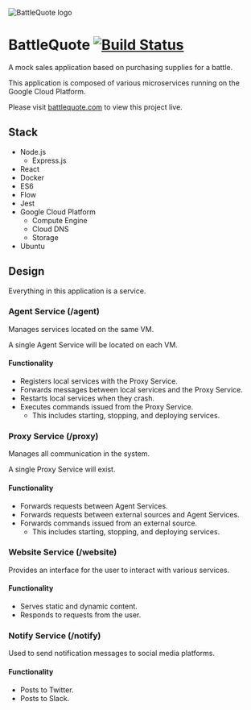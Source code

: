 ![BattleQuote logo](https://storage.googleapis.com/battlequote/images/asteroid.png)

# BattleQuote [![Build Status](https://travis-ci.org/chrisstowe/battlequote.svg?branch=master)](https://travis-ci.org/chrisstowe/battlequote)

A mock sales application based on purchasing supplies for a battle.

This application is composed of various microservices running on the Google Cloud Platform.

Please visit [battlequote.com](http://battlequote.com/) to view this project live.

## Stack

- Node.js
  - Express.js
- React
- Docker
- ES6
- Flow
- Jest
- Google Cloud Platform
  - Compute Engine
  - Cloud DNS
  - Storage
- Ubuntu

## Design

Everything in this application is a service.

### Agent Service (/agent)

Manages services located on the same VM.

A single Agent Service will be located on each VM.

#### Functionality

- Registers local services with the Proxy Service.
- Forwards messages between local services and the Proxy Service.
- Restarts local services when they crash.
- Executes commands issued from the Proxy Service.
  - This includes starting, stopping, and deploying services.

### Proxy Service (/proxy)

Manages all communication in the system.

A single Proxy Service will exist.

#### Functionality

- Forwards requests between Agent Services.
- Forwards requests between external sources and Agent Services.
- Forwards commands issued from an external source.
  - This includes starting, stopping, and deploying services.

### Website Service (/website)

Provides an interface for the user to interact with various services.

#### Functionality

- Serves static and dynamic content.
- Responds to requests from the user.

### Notify Service (/notify)

Used to send notification messages to social media platforms.

#### Functionality
- Posts to Twitter.
- Posts to Slack.
